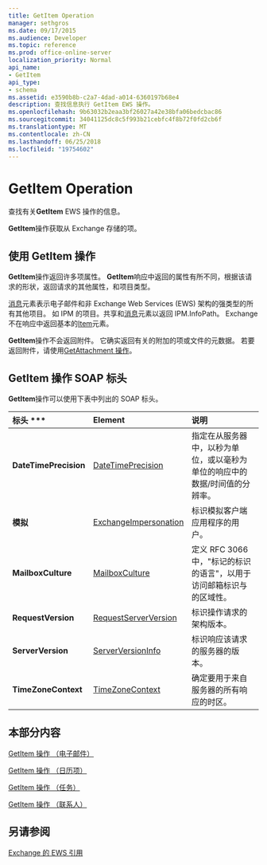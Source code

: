 ```yaml
---
title: GetItem Operation
manager: sethgros
ms.date: 09/17/2015
ms.audience: Developer
ms.topic: reference
ms.prod: office-online-server
localization_priority: Normal
api_name:
- GetItem
api_type:
- schema
ms.assetid: e3590b8b-c2a7-4dad-a014-6360197b68e4
description: 查找信息执行 GetItem EWS 操作。
ms.openlocfilehash: 9b63032b2eaa3bf26027a42e38bfa06bedcbac86
ms.sourcegitcommit: 34041125dc8c5f993b21cebfc4f8b72f0fd2cb6f
ms.translationtype: MT
ms.contentlocale: zh-CN
ms.lasthandoff: 06/25/2018
ms.locfileid: "19754602"
---
```

# <a name="getitem-operation"></a>GetItem Operation

查找有关**GetItem** EWS 操作的信息。 
  
**GetItem**操作获取从 Exchange 存储的项。 
  
## <a name="using-the-getitem-operation"></a>使用 GetItem 操作

**GetItem**操作返回许多项属性。 **GetItem**响应中返回的属性有所不同，根据该请求的形状，返回请求的其他属性，和项目类型。 
  
[消息](message-ex15websvcsotherref.md)元素表示电子邮件和非 Exchange Web Services (EWS) 架构的强类型的所有其他项目。 如 IPM 的项目。共享和[消息](message-ex15websvcsotherref.md)元素以返回 IPM.InfoPath。 Exchange 不在响应中返回基本的[Item](item.md)元素。 
  
**GetItem**操作不会返回附件。 它确实返回有关的附加的项或文件的元数据。 若要返回附件，请使用[GetAttachment 操作](getattachment-operation.md)。
  
## <a name="getitem-operation-soap-headers"></a>GetItem 操作 SOAP 标头

**GetItem**操作可以使用下表中列出的 SOAP 标头。 
  
|标头 ***|****Element****|****说明****|
|:-----|:-----|:-----|
|**DateTimePrecision** <br/> |[DateTimePrecision](datetimeprecision.md) <br/> |指定在从服务器中，以秒为单位，或以毫秒为单位的响应中的数据/时间值的分辨率。  <br/> |
|**模拟** <br/> |[ExchangeImpersonation](exchangeimpersonation.md) <br/> |标识模拟客户端应用程序的用户。  <br/> |
|**MailboxCulture** <br/> |[MailboxCulture](mailboxculture.md) <br/> |定义 RFC 3066 中，"标记的标识的语言"，以用于访问邮箱标识与的区域性。  <br/> |
|**RequestVersion** <br/> |[RequestServerVersion](requestserverversion.md) <br/> |标识操作请求的架构版本。  <br/> |
|**ServerVersion** <br/> |[ServerVersionInfo](serverversioninfo.md) <br/> |标识响应该请求的服务器的版本。  <br/> |
|**TimeZoneContext** <br/> |[TimeZoneContext](timezonecontext.md) <br/> |确定要用于来自服务器的所有响应的时区。  <br/> |
   
## <a name="in-this-section"></a>本部分内容

[GetItem 操作 （电子邮件）](getitem-operation-email-message.md)
  
[GetItem 操作 （日历项）](getitem-operation-calendar-item.md)
  
[GetItem 操作 （任务）](getitem-operation-task.md)
  
[GetItem 操作 （联系人）](getitem-operation-contact.md)
  
## <a name="see-also"></a>另请参阅



[Exchange 的 EWS 引用](ews-reference-for-exchange.md)


